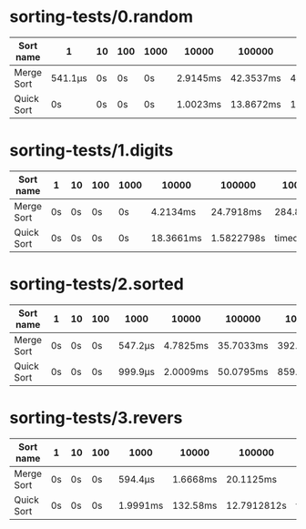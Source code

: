 # sorting-tests/0.random
| Sort name | 1 | 10 | 100 | 1000 | 10000 | 100000 | 1000000 | 10000000 |
| --- | --- | --- | --- | --- | --- | --- | --- | --- |
| Merge Sort | 541.1µs | 0s | 0s | 0s | 2.9145ms | 42.3537ms | 418.1632ms | 3.0245804s |
| Quick Sort | 0s | 0s | 0s | 0s | 1.0023ms | 13.8672ms | 156.4901ms | 1.9402911s |

# sorting-tests/1.digits
| Sort name | 1 | 10 | 100 | 1000 | 10000 | 100000 | 1000000 | 10000000 |
| --- | --- | --- | --- | --- | --- | --- | --- | --- |
| Merge Sort | 0s | 0s | 0s | 0s | 4.2134ms | 24.7918ms | 284.8449ms | 2.4849062s |
| Quick Sort | 0s | 0s | 0s | 0s | 18.3661ms | 1.5822798s | timeout | timeout |

# sorting-tests/2.sorted
| Sort name | 1 | 10 | 100 | 1000 | 10000 | 100000 | 1000000 | 10000000 |
| --- | --- | --- | --- | --- | --- | --- | --- | --- |
| Merge Sort | 0s | 0s | 0s | 547.2µs | 4.7825ms | 35.7033ms | 392.1588ms | 2.3086147s |
| Quick Sort | 0s | 0s | 0s | 999.9µs | 2.0009ms | 50.0795ms | 859.0699ms | 9.982894s |

# sorting-tests/3.revers
| Sort name | 1 | 10 | 100 | 1000 | 10000 | 100000 | 1000000 | 10000000 |
| --- | --- | --- | --- | --- | --- | --- | --- | --- |
| Merge Sort | 0s | 0s | 0s | 594.4µs | 1.6668ms | 20.1125ms | 334.1088ms | 2.2285206s |
| Quick Sort | 0s | 0s | 0s | 1.9991ms | 132.58ms | 12.7912812s | timeout | timeout |
